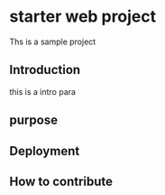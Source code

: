 # starter web project
Ths is a sample project
## Introduction
 this is a intro para 
## purpose

## Deployment 

## How to contribute


